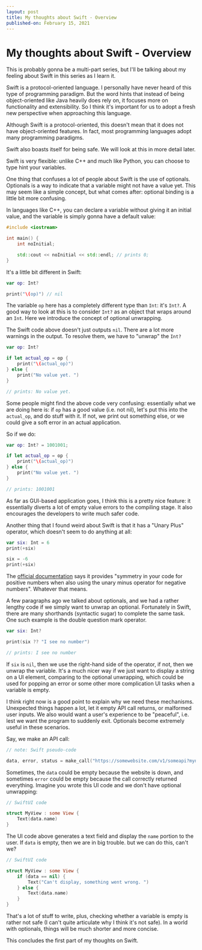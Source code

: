```yaml
---
layout: post
title: My thoughts about Swift - Overview
published-on: February 15, 2021
---
```


# My thoughts about Swift - Overview

This is probably gonna be a multi-part series, but I'll be talking about my feeling about Swift in this series as I learn it. 

Swift is a protocol-oriented language. I personally have never heard of this type of programming paradigm. But the word hints that instead of being object-oriented like Java heavily does rely on, it focuses more on functionality and extensibility. So I think it's important for us to adopt a fresh new perspective when approaching this language.

Although Swift is a protocol-oriented, this doesn't mean that it does not have object-oriented features. In fact, most programming languages adopt many programming paradigms. 

Swift also boasts itself for being safe. We will look at this in more detail later. 

Swift is very flexible: unlike C++ and much like Python, you can choose to type hint your variables. 

One thing that confuses a lot of people about Swift is the use of optionals. Optionals is a way to indicate that a variable might not have a value yet. This may seem like a simple concept, but what comes after: optional binding is a little bit more confusing. 

In languages like C++, you can declare a variable without giving it an initial value, and the variable is simply gonna have a default value:

```cpp
#include <iostream>

int main() {
    int noInitial;

    std::cout << noInitial << std::endl; // prints 0;
}
```
It's a little bit different in Swift:

```swift
var op: Int?

print("\(op)") // nil
```

The variable `op` here has a completely different type than `Int`: it's `Int?`. A good way to look at this is to consider `Int?` as an object that wraps around an `Int`. Here we introduce the concept of optional unwrapping. 

The Swift code above doesn't just outputs `nil`. There are a lot more warnings in the output. To resolve them, we have to "unwrap" the `Int?`

```swift
var op: Int?

if let actual_op = op {
    print("\(actual_op)")
} else {
    print("No value yet. ")
}

// prints: No value yet. 
```

Some people might find the above code very confusing: essentially what we are doing here is: if `op` has a good value (i.e. not nil), let's put this into the `actual_op`, and do stuff with it. If not, we print out something else, or we could give a soft error in an actual application. 

So if we do:

```swift
var op: Int? = 1001001;

if let actual_op = op {
	print("\(actual_op)")
} else {
	print("No value yet. ")
}

// prints: 1001001
```
As far as GUI-based application goes, I think this is a pretty nice feature: it essentially diverts a lot of empty value errors to the compiling stage. It also encourages the developers to write much safer code. 

Another thing that I found weird about Swift is that it has a "Unary Plus" operator, which doesn't seem to do anything at all: 

```swift
var six: Int = 6
print(+six)

six = -6
print(+six)
```

The [official documentation](https://docs.swift.org/swift-book/LanguageGuide/BasicOperators.html#ID63) says it provides "symmetry in your code for positive numbers when also using the unary minus operator for negative numbers". Whatever that means.

A few paragraphs ago we talked about optionals, and we had a rather lengthy code if we simply want to unwrap an optional. Fortunately in Swift, there are many shorthands (syntactic sugar) to complete the same task. One such example is the double question mark operator.

```swift
var six: Int?

print(six ?? "I see no number") 

// prints: I see no number
```

If `six` is `nil`, then we use the right-hand side of the operator, if not, then we unwrap the variable. It's a much nicer way if we just want to display a string on a UI element, comparing to the optional unwrapping, which could be used for popping an error or some other more complication UI tasks when a variable is empty. 

I think right now is a good point to explain why we need these mechanisms. Unexpected things happen a lot, let it empty API call returns, or malformed user inputs. We also would want a user's experience to be "peaceful", i.e. lest we want the program to suddenly exit. Optionals become extremely useful in these scenarios. 

Say, we make an API call:

```swift
// note: Swift pseudo-code

data, error, status = make_call("https://somewebsite.com/v1/someapi?myname=aaa");
```

Sometimes, the `data` could be empty because the website is down, and sometimes `error` could be empty because the call correctly returned everything. Imagine you wrote this UI code and we don't have optional unwrapping:

```swift
// SwiftUI code

struct MyView : some View {
    Text(data.name)
}
```

The UI code above generates a text field and display the `name` portion to the user. If `data` is empty, then we are in big trouble. but we can do this, can't we?

```swift
// SwiftUI code

struct MyView : some View {
    if (data == nil) {
        Text("Can't display, something went wrong. ")
    } else {
        Text(data.name)
    }
}
```

That's a lot of stuff to write, plus, checking whether a variable is empty is rather not safe (I can't quite articulate why I think it's not safe). In a world with optionals, things will be much shorter and more concise. 

This concludes the first part of my thoughts on Swift. 
